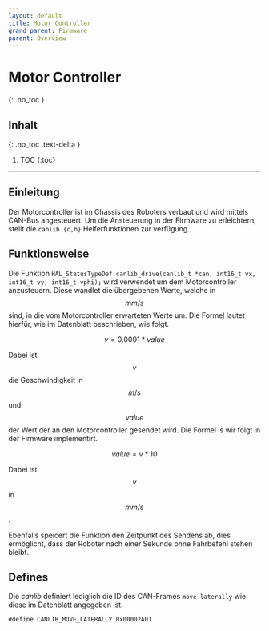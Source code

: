 ```yaml
---
layout: default
title: Motor Controller
grand_parent: Firmware
parent: Overview
---
```


# Motor Controller
{: .no_toc }

## Inhalt
{: .no_toc .text-delta }

1. TOC
{:toc}

---

## Einleitung

Der Motorcontroller ist im Chassis des Roboters verbaut und wird mittels CAN-Bus angesteuert.
Um die Ansteuerung in der Firmware zu erleichtern, stellt die `canlib.{c,h}` Helferfunktionen zur verfügung.

## Funktionsweise

Die Funktion `HAL_StatusTypeDef canlib_drive(canlib_t *can, int16_t vx, int16_t vy, int16_t vphi);` wird verwendet um dem Motorcontroller anzusteuern.
Diese wandlet die übergebenen Werte, welche in $$mm/s$$ sind, in die vom Motorcontroller erwarteten Werte um.
Die Formel lautet hierfür, wie im Datenblatt beschrieben, wie folgt.

$$ v = 0.0001 * value $$

Dabei ist $$v$$ die Geschwindigkeit in $$m/s$$ und $$value$$ der Wert der an den Motorcontroller gesendet wird.
Die Formel is wir folgt in der Firmware implementirt.

$$ value = v * 10$$

Dabei ist $$v$$ in $$mm/s$$.

Ebenfalls speicert die Funktion den Zeitpunkt des Sendens ab, dies ermöglicht, dass der Roboter nach einer Sekunde ohne Fahrbefehl stehen bleibt.

## Defines

Die *canlib* definiert lediglich die ID des CAN-Frames `move laterally` wie diese im Datenblatt angegeben ist.

```
#define CANLIB_MOVE_LATERALLY 0x00002A01
```
